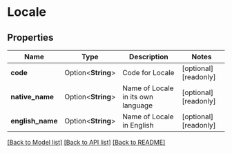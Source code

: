 # Locale

## Properties

Name | Type | Description | Notes
------------ | ------------- | ------------- | -------------
**code** | Option<**String**> | Code for Locale | [optional][readonly]
**native_name** | Option<**String**> | Name of Locale in its own language | [optional][readonly]
**english_name** | Option<**String**> | Name of Locale in English | [optional][readonly]

[[Back to Model list]](../README.md#documentation-for-models) [[Back to API list]](../README.md#documentation-for-api-endpoints) [[Back to README]](../README.md)


